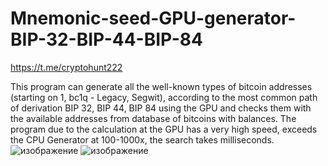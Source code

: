 # Mnemonic-seed-GPU-generator-BIP-32-BIP-44-BIP-84
https://t.me/cryptohunt222

This program can generate all the well-known types of bitcoin addresses (starting on 1, bc1q - Legacy, Segwit), according to the most common path of derivation BIP 32, BIP 44, BIP 84 using the GPU and checks them with the available addresses from database of bitcoins with balances. The program due to the calculation at the GPU has a very high speed, exceeds the CPU Generator at 100-1000x, the search takes milliseconds.
![изображение](https://user-images.githubusercontent.com/127986549/225412562-35ff71b0-8827-47df-a4bc-6dceabe0aa70.png)
![изображение](https://user-images.githubusercontent.com/127986549/225414933-a8645ff3-8dc6-4418-b532-1668e06f6ccc.png)
